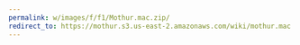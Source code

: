 ```yaml
---
permalink: w/images/f/f1/Mothur.mac.zip/
redirect_to: https://mothur.s3.us-east-2.amazonaws.com/wiki/mothur.mac.zip
---
```


